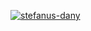 [![stefanus-dany](https://circleci.com/gh/stefanus-dany/CoSpace.svg?style=svg)](https://circleci.com/gh/stefanus-dany/CoSpace)
